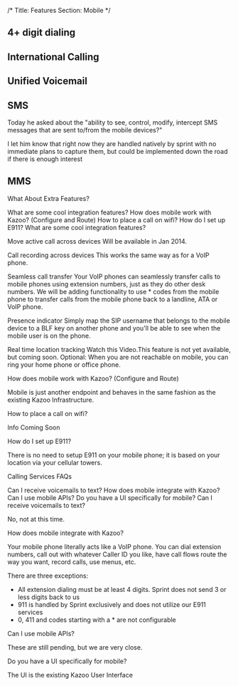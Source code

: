 /*
Title: Features
Section: Mobile
*/

## 4+ digit dialing


## International Calling


## Unified Voicemail


## SMS

Today he asked about the "ability to see, control, modify, intercept SMS messages that are sent to/from the mobile devices?"

I let him know that right now they are handled natively by sprint with no immediate plans to capture them, but could be implemented down the road if there is enough interest



## MMS




What About Extra Features?

What are some cool integration features?
How does mobile work with Kazoo? (Configure and Route)
How to place a call on wifi?
How do I set up E911?
What are some cool integration features?

Move active call across devices
Will be available in Jan 2014.

Call recording across devices
This works the same way as for a VoIP phone.

Seamless call transfer
Your VoIP phones can seamlessly transfer calls to mobile phones using extension numbers, just as they do other desk numbers. We will be adding functionality to use * codes from the mobile phone to transfer calls from the mobile phone back to a landline, ATA or VoIP phone.

Presence indicator
Simply map the SIP username that belongs to the mobile device to a BLF key on another phone and you'll be able to see when the mobile user is on the phone.

Real time location tracking
Watch this Video.This feature is not yet available, but coming soon. Optional: When you are not reachable on mobile, you can ring your home phone or office phone.

How does mobile work with Kazoo? (Configure and Route)

Mobile is just another endpoint and behaves in the same fashion as the existing Kazoo Infrastructure.

How to place a call on wifi?

Info Coming Soon

How do I set up E911?

There is no need to setup E911 on your mobile phone; it is based on your location via your cellular towers.





Calling Services FAQs

Can I receive voicemails to text?
How does mobile integrate with Kazoo?
Can I use mobile APIs?
Do you have a UI specifically for mobile?
Can I receive voicemails to text?

No, not at this time.

How does mobile integrate with Kazoo?

Your mobile phone literally acts like a VoIP phone. You can dial extension numbers, call out with whatever Caller ID you like, have call flows route the way you want, record calls, use menus, etc.

There are three exceptions:
* All extension dialing must be at least 4 digits. Sprint does not send 3 or less digits back to us
* 911 is handled by Sprint exclusively and does not utilize our E911 services
* 0, 411 and codes starting with a * are not configurable

Can I use mobile APIs?

These are still pending, but we are very close.

Do you have a UI specifically for mobile?

The UI is the existing Kazoo User Interface


